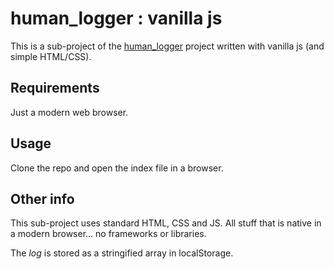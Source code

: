 # human_logger : vanilla js #

This is a sub-project of the [human_logger](../../../) project written with vanilla js (and simple HTML/CSS).

## Requirements ##

Just a modern web browser.

## Usage ##

Clone the repo and open the index file in a browser.

## Other info ##

This sub-project uses standard HTML, CSS and JS. All stuff that is native in a modern browser... no frameworks or libraries.

The _log_ is stored as a stringified array in localStorage.
